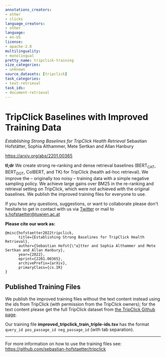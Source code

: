 ```yaml
---
annotations_creators:
- other
- clicks
language_creators:
- other
language:
- en-US
license:
- apache-2.0
multilinguality:
- monolingual
pretty_name: tripclick-training
size_categories:
- unknown
source_datasets: [tripclick]
task_categories:
- text-retrieval
task_ids:
- document-retrieval
---
```


# TripClick Baselines with Improved Training Data

*Establishing Strong Baselines for TripClick Health Retrieval* Sebastian Hofstätter, Sophia Althammer, Mete Sertkan and Allan Hanbury

https://arxiv.org/abs/2201.00365

**tl;dr** We create strong re-ranking and dense retrieval baselines (BERT<sub>CAT</sub>, BERT<sub>DOT</sub>, ColBERT, and TK) for TripClick (health ad-hoc retrieval). We improve the – originally too noisy – training data with a simple negative sampling policy. We achieve large gains over BM25 in the re-ranking and retrieval setting on TripClick, which were not achieved with the original baselines. We publish the improved training files for everyone to use.

If you have any questions, suggestions, or want to collaborate please don't hesitate to get in contact with us via [Twitter](https://twitter.com/s_hofstaetter) or mail to s.hofstaetter@tuwien.ac.at

**Please cite our work as:**
````
@misc{hofstaetter2022tripclick,
      title={Establishing Strong Baselines for TripClick Health Retrieval}, 
      author={Sebastian Hofst{\"a}tter and Sophia Althammer and Mete Sertkan and Allan Hanbury},
      year={2022},
      eprint={2201.00365},
      archivePrefix={arXiv},
      primaryClass={cs.IR}
}
````

## Published Training Files

We publish the improved training files without the text content instead using the ids from TripClick (with permission from the TripClick owners); for the text content please get the full TripClick dataset from [the TripClick Github page](https://github.com/tripdatabase/tripclick). 

Our training file **improved_tripclick_train_triple-ids.tsv** has the format ``query_id pos_passage_id neg_passage_id`` (with tab separation).

----

For more information on how to use the training files see: https://github.com/sebastian-hofstaetter/tripclick